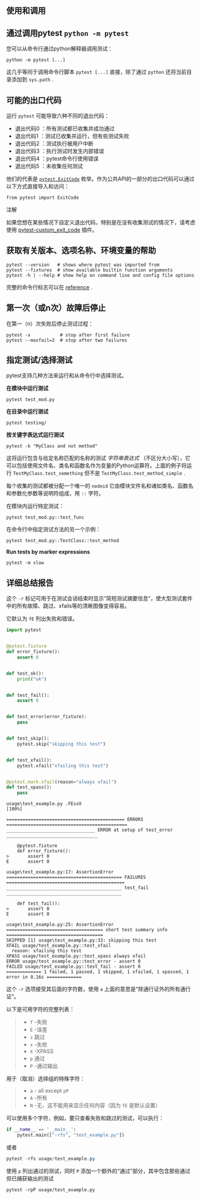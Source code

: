 ## 使用和调用

## 通过调用pytest `python -m pytest`

您可以从命令行通过python解释器调用测试：

```
python -m pytest [...]
```

这几乎等同于调用命令行脚本 `pytest [...]` 直接，除了通过 `python` 还将当前目录添加到 `sys.path` .

## 可能的出口代码

运行 `pytest` 可能导致六种不同的退出代码：

- 退出代码0 ：所有测试都已收集并成功通过
- 退出代码1 ：测试已收集并运行，但有些测试失败
- 退出代码2 ：测试执行被用户中断
- 退出代码3 ：执行测试时发生内部错误
- 退出代码4 ：pytest命令行使用错误
- 退出代码5 ：未收集任何测试

他们的代表是 [`pytest.ExitCode`](https://www.osgeo.cn/pytest/reference.html#pytest.ExitCode) 枚举。作为公共API的一部分的出口代码可以通过以下方式直接导入和访问：

```
from pytest import ExitCode
```

注解

如果您想在某些情况下自定义退出代码，特别是在没有收集测试的情况下，请考虑使用 [pytest-custom_exit_code](https://github.com/yashtodi94/pytest-custom_exit_code) 插件。

## 获取有关版本、选项名称、环境变量的帮助

```
pytest --version   # shows where pytest was imported from
pytest --fixtures  # show available builtin function arguments
pytest -h | --help # show help on command line and config file options
```

完整的命令行标志可以在 [reference](https://www.osgeo.cn/pytest/reference.html#command-line-flags) .

## 第一次（或n次）故障后停止

在第一（n）次失败后停止测试过程：

```
pytest -x           # stop after first failure
pytest --maxfail=2  # stop after two failures
```



## 指定测试/选择测试

pytest支持几种方法来运行和从命令行中选择测试。

**在模块中运行测试**

```
pytest test_mod.py
```

**在目录中运行测试**

```
pytest testing/
```

**按关键字表达式运行测试**

```
pytest -k "MyClass and not method"
```

这将运行包含与给定名称匹配的名称的测试 *字符串表达式* （不区分大小写），它可以包括使用文件名、类名和函数名作为变量的Python运算符。上面的例子将运行 `TestMyClass.test_something` 但不是 `TestMyClass.test_method_simple` .

每个收集的测试都被分配一个唯一的 `nodeid` 它由模块文件名和诸如类名、函数名和参数化参数等说明符组成，用 `::` 字符。

在模块内运行特定测试：

```
pytest test_mod.py::test_func
```

在命令行中指定测试方法的另一个示例：

```
pytest test_mod.py::TestClass::test_method
```

**Run tests by marker expressions**

```
pytest -m slow
```

## 详细总结报告

这个 `-r` 标记可用于在测试会话结束时显示“简短测试摘要信息”，使大型测试套件中的所有故障、跳过、xfails等的清晰图像变得容易。

它默认为 `fE` 列出失败和错误。

```python
import pytest


@pytest.fixture
def error_fixture():
    assert 0


def test_ok():
    print("ok")


def test_fail():
    assert 0


def test_error(error_fixture):
    pass


def test_skip():
    pytest.skip("skipping this test")


def test_xfail():
    pytest.xfail("xfailing this test")


@pytest.mark.xfail(reason="always xfail")
def test_xpass():
    pass
```

```
usage\test_example.py .FEsxX                                                               [100%]

============================================ ERRORS =============================================
_________________________________ ERROR at setup of test_error __________________________________

    @pytest.fixture
    def error_fixture():
>       assert 0
E       assert 0

usage\test_example.py:17: AssertionError
=========================================== FAILURES ============================================
___________________________________________ test_fail ___________________________________________

    def test_fail():
>       assert 0
E       assert 0

usage\test_example.py:25: AssertionError
==================================== short test summary info ====================================
SKIPPED [1] usage\test_example.py:33: skipping this test
XFAIL usage/test_example.py::test_xfail
  reason: xfailing this test
XPASS usage/test_example.py::test_xpass always xfail
ERROR usage/test_example.py::test_error - assert 0
FAILED usage/test_example.py::test_fail - assert 0
============= 1 failed, 1 passed, 1 skipped, 1 xfailed, 1 xpassed, 1 error in 0.16s =============
```

这个 `-r` 选项接受其后面的字符数，使用 `a` 上面的意思是“除通行证外的所有通行证”。

以下是可用字符的完整列表：

> - `f` -失败
> - `E` -误差
> - `s` 跳过
> - `x` -失败
> - `X` -XPASS
> - `p` 通过
> - `P` -通过输出

用于（取消）选择组的特殊字符：

> - `a` - all except `pP`
> - `A` -所有
> - `N` -无，这不能用来显示任何内容（因为 `fE` 是默认设置）

可以使用多个字符，例如，要只查看失败和跳过的测试，可以执行：

```python
if __name__ == '__main__':
    pytest.main(["-rfs", "test_example.py"])
```

或者

```powershell
pytest -rfs usage/test_example.py
```

使用 `p` 列出通过的测试，同时 `P` 添加一个额外的“通过”部分，其中包含那些通过但已捕获输出的测试

```
pytest -rpP usage/test_example.py
```
